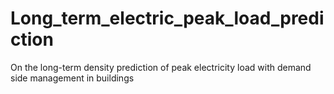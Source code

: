 # Long_term_electric_peak_load_prediction
On the long-term density prediction of peak electricity load with demand side management in buildings
